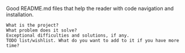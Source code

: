 Good README.md files that help the reader with code navigation and installation.

    What is the project?
    What problem does it solve?
    Exceptional difficulties and solutions, if any.
    TODO list/wishlist. What do you want to add to it if you have more time?

